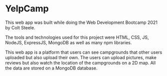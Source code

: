# YelpCamp

This web app was built while doing the Web Development Bootcamp 2021 by Colt Steele.

The tools and technologies used for this project were HTML, CSS, JS, NodeJS, ExpressJS, MongoDB as well as many npm libraries.

This web app is a platform that users can see campgrounds that other users uploaded but also upload their own. The users can upload pictures, make reviews but also watch the location of the campgrounds on a 2D map. All the data are stored on a MongoDB database.
